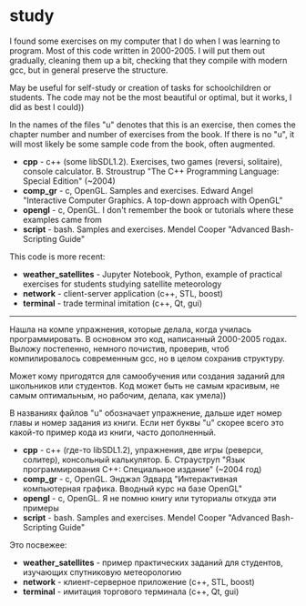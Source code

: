 # study

I found some exercises on my computer that I do when I was learning to program. Most of this code written in 2000-2005. I will put them out gradually, cleaning them up a bit, checking that they compile with modern gcc, but in general preserve the structure. 

May be useful for self-study or creation of tasks for schoolchildren or students. The code may not be the most beautiful or optimal, but it works, I did as best I could))

In the names of the files "u" denotes that this is an exercise, then comes the chapter number and number of exercises from the book. If there is no "u", it will most likely be some sample code from the book, often augmented.

* **cpp** - с++ (some libSDL1.2). Exercises, two games (reversi, solitaire), console calculator. B. Stroustrup "The C++ Programming Language: Special Edition" (~2004)
* **comp_gr** - c, OpenGL. Samples and exercises. Edward Angel "Interactive Computer Graphics. A top-down approach with OpenGL"
* **opengl** - c, OpenGL. I don't remember the book or tutorials where these examples came from
* **script** - bash. Samples and exercises. Mendel Cooper "Advanced Bash-Scripting Guide"

This code is more recent:
* **weather_satellites** - Jupyter Notebook, Python, example of practical exercises for students studying satellite meteorology
* **network** - client-server application (c++, STL, boost)
* **terminal** - trade terminal imitation (c++, Qt, gui)

____

Нашла на компе упражнения, которые делала, когда училась программировать. В основном это код, написанный 2000-2005 годах. Выложу постепенно, немного почистив, проверив, чтоб компилировалось современным gcc, но в целом сохранив структуру. 

Может кому пригодятся для самообучения или создания заданий для школьников или студентов. Код может быть не самым красивым, не самым оптимальным, но рабочим, делала, как умела))

В названиях файлов "u" обозначает упражнение, дальше идет номер главы и номер задания из книги. Если нет буквы "u" скорее всего это какой-то пример кода из книги, часто дополненный.

* **cpp** - с++ (где-то libSDL1.2), упражнения, две игры (реверси, солитер), консольный калькулятор. Б. Страуструп "Язык программирования C++: Специальное издание" (~2004 год)
* **comp_gr** - c, OpenGL. Энджэл Эдвард "Интерактивная компьютерная графика. Вводный курс на базе OpenGL"
* **opengl** - c, OpenGL. Я не помню книгу или туториалы откуда эти примеры
* **script** - bash. Samples and exercises. Mendel Cooper "Advanced Bash-Scripting Guide"

Это посвежее:
* **weather_satellites** - пример практических заданий для студентов, изучающих спутниковую метеорологию
* **network** - клиент-серверное приложение (c++, STL, boost)
* **terminal** - имитация торгового терминала (c++, Qt, gui)